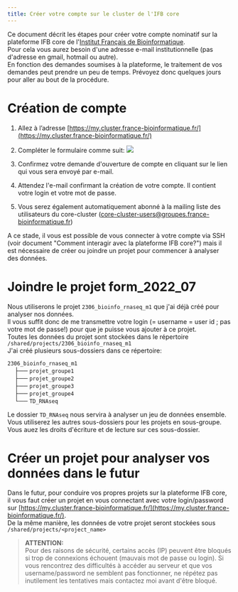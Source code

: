 ```yaml
---
title: Créer votre compte sur le cluster de l'IFB core
---
```


Ce document décrit les étapes pour créer votre compte nominatif sur la plateforme IFB core de l'[Institut Français de Bioinformatique](https://www.france-bioinformatique.fr/).  
Pour cela vous aurez besoin d'une adresse e-mail institutionnelle (pas d'adresse en gmail, hotmail ou autre).  
En fonction des demandes soumises à la plateforme, le traitement de vos demandes peut prendre un peu de temps. Prévoyez donc quelques jours pour aller au bout de la procédure.

# Création de compte

  1. Allez à l’adresse [https://my.cluster.france-bioinformatique.fr/](https://my.cluster.france-bioinformatique.fr/)
  2. Compléter le formulaire comme suit:
![](img/Formulaire_IFBCore.png)

  3. Confirmez votre demande d'ouverture de compte en cliquant sur le lien qui vous sera envoyé par e-mail.
  4. Attendez l'e-mail confirmant la création de votre compte. Il contient votre login et votre mot de passe.
  5. Vous serez également automatiquement abonné à la mailing liste des utilisateurs du core-cluster (core-cluster-users@groupes.france-bioinformatique.fr)

A ce stade, il vous est possible de vous connecter à votre compte via SSH (voir document "Comment interagir avec la plateforme IFB core?") mais il est nécessaire de créer ou joindre un projet pour commencer à analyser des données.


# Joindre le projet form_2022_07

Nous utiliserons le projet `2306_bioinfo_rnaseq_m1` que j'ai déjà créé pour analyser nos données.  
Il vous suffit donc de me transmettre votre login (= username = user id ; pas votre mot de passe!) pour que je puisse vous ajouter à ce projet.  
Toutes les données du projet sont stockées dans le répertoire `/shared/projects/2306_bioinfo_rnaseq_m1`  
J'ai créé plusieurs sous-dossiers dans ce répertoire:

`2306_bioinfo_rnaseq_m1`  
&nbsp;&nbsp;&nbsp;&nbsp;├── `projet_groupe1`  
&nbsp;&nbsp;&nbsp;&nbsp;├── `projet_groupe2`  
&nbsp;&nbsp;&nbsp;&nbsp;├── `projet_groupe3`  
&nbsp;&nbsp;&nbsp;&nbsp;├── `projet_groupe4`  
&nbsp;&nbsp;&nbsp;&nbsp;└── `TD_RNAseq`  

Le dossier `TD_RNAseq` nous servira à analyser un jeu de données ensemble.  
Vous utiliserez les autres sous-dossiers pour les projets en sous-groupe.  Vous auez les droits d'écriture et de lecture sur ces sous-dossier.  


# Créer un projet pour analyser vos données dans le futur

Dans le futur, pour conduire vos propres projets sur la plateforme IFB core, il vous faut créer un projet en vous connectant avec votre login/password sur [https://my.cluster.france-bioinformatique.fr/](https://my.cluster.france-bioinformatique.fr/).     
De la même manière, les données de votre projet seront stockées sous `/shared/projects/<project_name>`  


> **ATTENTION:**  
> Pour des raisons de sécurité, certains accès (IP) peuvent être bloqués si trop de connexions échouent (mauvais mot de passe ou login). Si vous rencontrez des difficultés à accéder au serveur et que vos username/password ne semblent pas fonctionner, ne répétez pas inutilement les tentatives mais contactez moi avant d'être bloqué.
